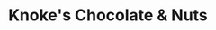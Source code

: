 ---
title: "Knoke's Chocolate & Nuts"
url: /hudson/knokes-chocolate-and-nuts/
shop: confectionery
---